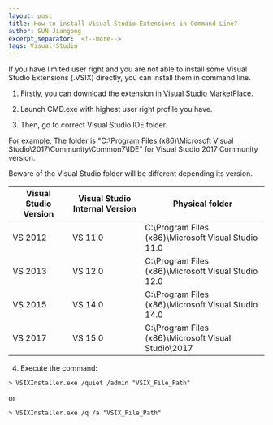 ```yaml
---
layout: post
title: How to install Visual Studio Extensions in Command Line?
author: SUN Jiangong
excerpt_separator:  <!--more-->
tags: Visual-Studio
---
```


If you have limited user right and you are not able to install some Visual Studio Extensions (.VSIX) directly, you can install them in command line.

<!--more-->

1. Firstly, you can download the extension in [Visual Studio MarketPlace](https://marketplace.visualstudio.com).

2. Launch CMD.exe with highest user right profile you have.

3. Then, go to correct Visual Studio IDE folder.

For example, The folder is "C:\Program Files (x86)\Microsoft Visual Studio\2017\Community\Common7\IDE" for Visual Studio 2017 Community version.

Beware of the Visual Studio folder will be different depending its version.

| Visual Studio Version | Visual Studio Internal Version | Physical folder |
| --- | --- | -- |
| VS 2012 | VS 11.0 | C:\Program Files (x86)\Microsoft Visual Studio 11.0 |
| VS 2013 | VS 12.0 | C:\Program Files (x86)\Microsoft Visual Studio 12.0 |
| VS 2015 | VS 14.0 | C:\Program Files (x86)\Microsoft Visual Studio 14.0 |
| VS 2017 | VS 15.0 | C:\Program Files (x86)\Microsoft Visual Studio\2017 |

4. Execute the command:

```
> VSIXInstaller.exe /quiet /admin "VSIX_File_Path"
```
or
```
> VSIXInstaller.exe /q /a "VSIX_File_Path"
```


